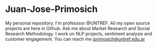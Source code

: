 # Juan-Jose-Primosich
My personal repository. 
I'm professsor @UNTREF. 
All my open source projects are here in Github. 
Ask me about Market Research and Social Research Methodology. 
I work on NLP projects, sentiment analysis and customer engagement. 
You can reach me jprimosich@untref.edu.ar

